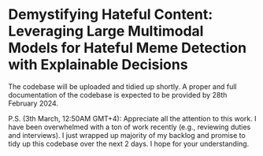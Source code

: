 # Demystifying Hateful Content: Leveraging Large Multimodal Models for Hateful Meme Detection with Explainable Decisions

The codebase will be uploaded and tidied up shortly. A proper and full documentation of the codebase is expected to be provided by 28th February 2024.

P.S. (3th March, 12:50AM GMT+4): Appreciate all the attention to this work. I have been overwhelmed with a ton of work recently (e.g., reviewing duties and interviews). I just wrapped up majority of my backlog and promise to tidy up this codebase over the next 2 days. I hope for your understanding.
